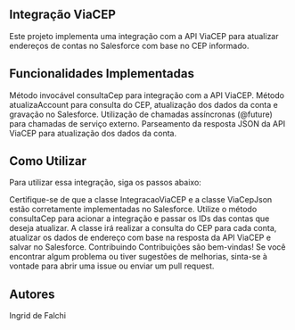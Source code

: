 ## Integração ViaCEP

Este projeto implementa uma integração com a API ViaCEP para atualizar endereços de contas no Salesforce com base no CEP informado.

## Funcionalidades Implementadas

Método invocável consultaCep para integração com a API ViaCEP.
Método atualizaAccount para consulta do CEP, atualização dos dados da conta e gravação no Salesforce.
Utilização de chamadas assíncronas (@future) para chamadas de serviço externo.
Parseamento da resposta JSON da API ViaCEP para atualização dos dados da conta.

## Como Utilizar

Para utilizar essa integração, siga os passos abaixo:

Certifique-se de que a classe IntegracaoViaCEP e a classe ViaCepJson estão corretamente implementadas no Salesforce.
Utilize o método consultaCep para acionar a integração e passar os IDs das contas que deseja atualizar.
A classe irá realizar a consulta do CEP para cada conta, atualizar os dados de endereço com base na resposta da API ViaCEP e salvar no Salesforce.
Contribuindo
Contribuições são bem-vindas! Se você encontrar algum problema ou tiver sugestões de melhorias, sinta-se à vontade para abrir uma issue ou enviar um pull request.

## Autores

Ingrid de Falchi
